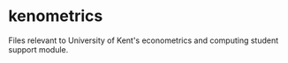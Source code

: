 # kenometrics
Files relevant to University of Kent's econometrics and computing student support module.
